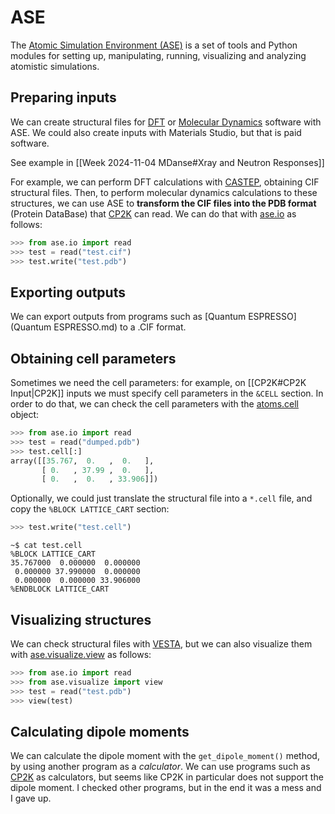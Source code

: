 # ASE

The [Atomic Simulation Environment (ASE)](https://wiki.fysik.dtu.dk/ase/index.html) is a set of tools and Python modules for setting up, manipulating, running, visualizing and analyzing atomistic simulations.

## Preparing inputs

We can create structural files for [DFT](https://en.wikipedia.org/wiki/Density_functional_theory) or [Molecular Dynamics](https://en.wikipedia.org/wiki/Molecular_dynamics) software with ASE. We could also create inputs with Materials Studio, but that is paid software.

See example in [[Week 2024-11-04 MDanse#Xray and Neutron Responses]]

For example, we can perform DFT calculations with [CASTEP](CASTEP.md), obtaining CIF structural files. Then, to perform molecular dynamics calculations to these structures, we can use ASE to **transform the CIF files into the PDB format** (Protein DataBase) that [CP2K](https://www.cp2k.org/about) can read.
We can do that with [ase.io](https://wiki.fysik.dtu.dk/ase/ase/io/io.html) as follows:
```python
>>> from ase.io import read
>>> test = read("test.cif")
>>> test.write("test.pdb")
```

## Exporting outputs

We can export outputs from programs such as [Quantum ESPRESSO](Quantum ESPRESSO.md) to a .CIF format.

## Obtaining cell parameters

Sometimes we need the cell parameters: for example, on [[CP2K#CP2K Input|CP2K]] inputs we must specify cell parameters in the `&CELL` section. In order to do that, we can check the cell parameters with the [atoms.cell](https://wiki.fysik.dtu.dk/ase/ase/cell.html) object:
```python
>>> from ase.io import read
>>> test = read("dumped.pdb")
>>> test.cell[:]
array([[35.767,  0.   ,  0.   ],
       [ 0.   , 37.99 ,  0.   ],
       [ 0.   ,  0.   , 33.906]])
```

Optionally, we could just translate the structural file into a `*.cell` file, and copy the `%BLOCK LATTICE_CART` section:
```python
>>> test.write("test.cell")
```
```shell
~$ cat test.cell
%BLOCK LATTICE_CART
35.767000  0.000000  0.000000
 0.000000 37.990000  0.000000
 0.000000  0.000000 33.906000
%ENDBLOCK LATTICE_CART
```

## Visualizing structures

We can check structural files with [VESTA](https://jp-minerals.org/vesta/en/), but we can also visualize them with [ase.visualize.view](https://wiki.fysik.dtu.dk/ase/ase/visualize/visualize.html) as follows:
```python
>>> from ase.io import read
>>> from ase.visualize import view
>>> test = read("test.pdb")
>>> view(test)
```

## Calculating dipole moments

We can calculate the dipole moment with the `get_dipole_moment()` method, by using another program as a *calculator*. We can use programs such as [CP2K](https://www.cp2k.org/about) as calculators, but seems like CP2K in particular does not support the dipole moment. I checked other programs, but in the end it was a mess and I gave up.

